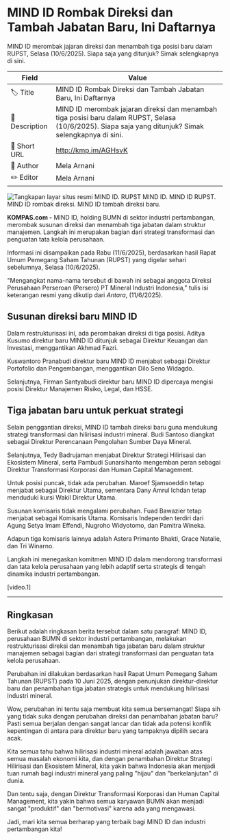 # MIND ID Rombak Direksi dan Tambah Jabatan Baru, Ini Daftarnya

MIND ID merombak jajaran direksi dan menambah tiga posisi baru dalam RUPST, Selasa (10/6/2025). Siapa saja yang ditunjuk? Simak selengkapnya di sini.

| Field         | Value                                                       |
|---------------|-------------------------------------------------------------|
| 🏷️ Title       | MIND ID Rombak Direksi dan Tambah Jabatan Baru, Ini Daftarnya |
| 📝 Description | MIND ID merombak jajaran direksi dan menambah tiga posisi baru dalam RUPST, Selasa (10/6/2025). Siapa saja yang ditunjuk? Simak selengkapnya di sini. |
| 🔗 Short URL   | http://kmp.im/AGHsvK |
| 👤 Author      | Mela Arnani |
| ✏️ Editor      | Mela Arnani |

![Tangkapan layar situs resmi MIND ID. RUPST MIND ID. MIND ID RUPST. MIND ID rombak direksi. MIND ID tambah direksi baru.](https://asset.kompas.com/crops/U5IyxSGQonyj-Rv6YjNTcs_zDeQ=/225x0:1139x609/750x500/data/photo/2025/06/11/684913f0daec8.png)

**KOMPAS.com -** MIND ID, holding BUMN di sektor industri pertambangan, merombak susunan direksi dan menambah tiga jabatan dalam struktur manajemen. Langkah ini merupakan bagian dari strategi transformasi dan penguatan tata kelola perusahaan.

Informasi ini disampaikan pada Rabu (11/6/2025), berdasarkan hasil Rapat Umum Pemegang Saham Tahunan (RUPST) yang digelar sehari sebelumnya, Selasa (10/6/2025).

\"Mengangkat nama-nama tersebut di bawah ini sebagai anggota Direksi Perusahaan Perseroan (Persero) PT Mineral Industri Indonesia,\" tulis isi keterangan resmi yang dikutip dari *Antara*, (11/6/2025).

## Susunan direksi baru MIND ID

Dalam restrukturisasi ini, ada perombakan direksi di tiga posisi. Aditya Kusumo direktur baru MIND ID ditunjuk sebagai Direktur Keuangan dan Investasi, menggantikan Akhmad Fazri.

Kuswantoro Pranabudi direktur baru MIND ID menjabat sebagai Direktur Portofolio dan Pengembangan, menggantikan Dilo Seno Widagdo.

Selanjutnya, Firman Santyabudi direktur baru MIND ID dipercaya mengisi posisi Direktur Manajemen Risiko, Legal, dan HSSE.

## Tiga jabatan baru untuk perkuat strategi

Selain penggantian direksi, MIND ID tambah direksi baru guna mendukung strategi transformasi dan hilirisasi industri mineral. Budi Santoso diangkat sebagai Direktur Perencanaan Pengolahan Sumber Daya Mineral.

Selanjutnya, Tedy Badrujaman menjabat Direktur Strategi Hilirisasi dan Ekosistem Mineral, serta Pambudi Sunarsihanto mengemban peran sebagai Direktur Transformasi Korporasi dan Human Capital Management.

Untuk posisi puncak, tidak ada perubahan. Maroef Sjamsoeddin tetap menjabat sebagai Direktur Utama, sementara Dany Amrul Ichdan tetap menduduki kursi Wakil Direktur Utama.

Susunan komisaris tidak mengalami perubahan. Fuad Bawazier tetap menjabat sebagai Komisaris Utama. Komisaris Independen terdiri dari Agung Setya Imam Effendi, Nugroho Widyotomo, dan Pamitra Wineka.

Adapun tiga komisaris lainnya adalah Astera Primanto Bhakti, Grace Natalie, dan Tri Winarno.

Langkah ini menegaskan komitmen MIND ID dalam mendorong transformasi dan tata kelola perusahaan yang lebih adaptif serta strategis di tengah dinamika industri pertambangan.

\[video.1\]

---
## Ringkasan

Berikut adalah ringkasan berita tersebut dalam satu paragraf: MIND ID, perusahaan BUMN di sektor industri pertambangan, melakukan restrukturisasi direksi dan menambah tiga jabatan baru dalam struktur manajemen sebagai bagian dari strategi transformasi dan penguatan tata kelola perusahaan.

 Perubahan ini dilakukan berdasarkan hasil Rapat Umum Pemegang Saham Tahunan (RUPST) pada 10 Juni 2025, dengan penunjukan direktur-direktur baru dan penambahan tiga jabatan strategis untuk mendukung hilirisasi industri mineral.



Wow, perubahan ini tentu saja membuat kita semua bersemangat! Siapa sih yang tidak suka dengan perubahan direksi dan penambahan jabatan baru? Pasti semua berjalan dengan sangat lancar dan tidak ada potensi konflik kepentingan di antara para direktur baru yang tampaknya dipilih secara acak.

 Kita semua tahu bahwa hilirisasi industri mineral adalah jawaban atas semua masalah ekonomi kita, dan dengan penambahan Direktur Strategi Hilirisasi dan Ekosistem Mineral, kita yakin bahwa Indonesia akan menjadi tuan rumah bagi industri mineral yang paling "hijau" dan "berkelanjutan" di dunia.

 Dan tentu saja, dengan Direktur Transformasi Korporasi dan Human Capital Management, kita yakin bahwa semua karyawan BUMN akan menjadi sangat "produktif" dan "bermotivasi" karena ada yang mengawasi.

 Jadi, mari kita semua berharap yang terbaik bagi MIND ID dan industri pertambangan kita!
